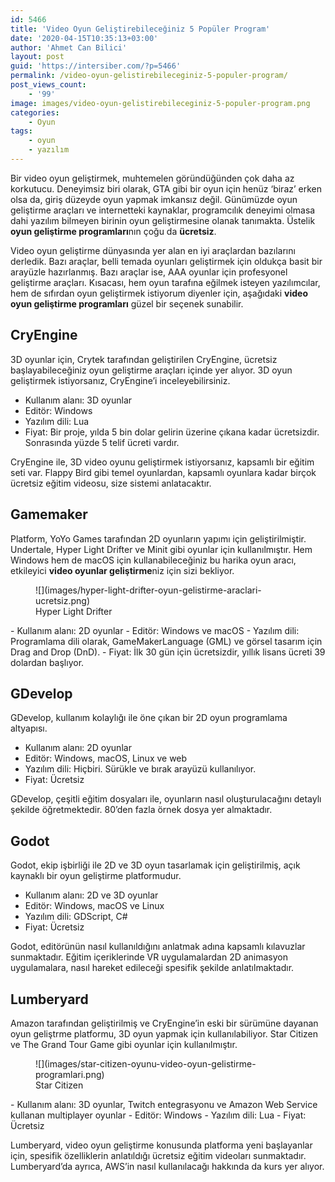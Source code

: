 ```yaml
---
id: 5466
title: 'Video Oyun Geliştirebileceğiniz 5 Popüler Program'
date: '2020-04-15T10:35:13+03:00'
author: 'Ahmet Can Bilici'
layout: post
guid: 'https://intersiber.com/?p=5466'
permalink: /video-oyun-gelistirebileceginiz-5-populer-program/
post_views_count:
    - '99'
image: images/video-oyun-gelistirebileceginiz-5-populer-program.png
categories:
    - Oyun
tags:
    - oyun
    - yazılım
---
```


Bir video oyun geliştirmek, muhtemelen göründüğünden çok daha az korkutucu. Deneyimsiz biri olarak, GTA gibi bir oyun için henüz ‘biraz’ erken olsa da, giriş düzeyde oyun yapmak imkansız değil. Günümüzde oyun geliştirme araçları ve internetteki kaynaklar, programcılık deneyimi olmasa dahi yazılım bilmeyen birinin oyun geliştirmesine olanak tanımakta. Üstelik **oyun geliştirme programları**nın çoğu da **ücretsiz**.

Video oyun geliştirme dünyasında yer alan en iyi araçlardan bazılarını derledik. Bazı araçlar, belli temada oyunları geliştirmek için oldukça basit bir arayüzle hazırlanmış. Bazı araçlar ise, AAA oyunlar için profesyonel geliştirme araçları. Kısacası, hem oyun tarafına eğilmek isteyen yazılımcılar, hem de sıfırdan oyun geliştirmek istiyorum diyenler için, aşağıdaki **video oyun geliştirme programları** güzel bir seçenek sunabilir.

## CryEngine

3D oyunlar için, Crytek tarafından geliştirilen CryEngine, ücretsiz başlayabileceğiniz oyun geliştirme araçları içinde yer alıyor. 3D oyun geliştirmek istiyorsanız, CryEngine’i inceleyebilirsiniz.

- Kullanım alanı: 3D oyunlar
- Editör: Windows
- Yazılım dili: Lua
- Fiyat: Bir proje, yılda 5 bin dolar gelirin üzerine çıkana kadar ücretsizdir. Sonrasında yüzde 5 telif ücreti vardır.

CryEngine ile, 3D video oyunu geliştirmek istiyorsanız, kapsamlı bir eğitim seti var. Flappy Bird gibi temel oyunlardan, kapsamlı oyunlara kadar birçok ücretsiz eğitim videosu, size sistemi anlatacaktır.

## Gamemaker

Platform, YoYo Games tarafından 2D oyunların yapımı için geliştirilmiştir. Undertale, Hyper Light Drifter ve Minit gibi oyunlar için kullanılmıştır. Hem Windows hem de macOS için kullanabileceğiniz bu harika oyun aracı, etkileyici **video oyunlar geliştirme**niz için sizi bekliyor.

<figure class="wp-block-image size-large">![](images/hyper-light-drifter-oyun-gelistirme-araclari-ucretsiz.png)<figcaption>Hyper Light Drifter</figcaption></figure>- Kullanım alanı: 2D oyunlar
- Editör: Windows ve macOS
- Yazılım dili: Programlama dili olarak, GameMakerLanguage (GML) ve görsel tasarım için Drag and Drop (DnD).
- Fiyat: İlk 30 gün için ücretsizdir, yıllık lisans ücreti 39 dolardan başlıyor.

## GDevelop

GDevelop, kullanım kolaylığı ile öne çıkan bir 2D oyun programlama altyapısı.

- Kullanım alanı: 2D oyunlar
- Editör: Windows, macOS, Linux ve web
- Yazılım dili: Hiçbiri. Sürükle ve bırak arayüzü kullanılıyor.
- Fiyat: Ücretsiz

GDevelop, çeşitli eğitim dosyaları ile, oyunların nasıl oluşturulacağını detaylı şekilde öğretmektedir. 80’den fazla örnek dosya yer almaktadır.

## Godot

Godot, ekip işbirliği ile 2D ve 3D oyun tasarlamak için geliştirilmiş, açık kaynaklı bir oyun geliştirme platformudur.

- Kullanım alanı: 2D ve 3D oyunlar
- Editör: Windows, macOS ve Linux
- Yazılım dili: GDScript, C#
- Fiyat: Ücretsiz

Godot, editörünün nasıl kullanıldığını anlatmak adına kapsamlı kılavuzlar sunmaktadır. Eğitim içeriklerinde VR uygulamalardan 2D animasyon uygulamalara, nasıl hareket edileceği spesifik şekilde anlatılmaktadır.

## Lumberyard

Amazon tarafından geliştirilmiş ve CryEngine’in eski bir sürümüne dayanan oyun geliştrme platformu, 3D oyun yapmak için kullanılabiliyor. Star Citizen ve The Grand Tour Game gibi oyunlar için kullanılmıştır.

<figure class="wp-block-image size-large">![](images/star-citizen-oyunu-video-oyun-gelistirme-programlari.png)<figcaption>Star Citizen</figcaption></figure>- Kullanım alanı: 3D oyunlar, Twitch entegrasyonu ve Amazon Web Service kullanan multiplayer oyunlar
- Editör: Windows
- Yazılım dili: Lua
- Fiyat: Ücretsiz

Lumberyard, video oyun geliştirme konusunda platforma yeni başlayanlar için, spesifik özelliklerin anlatıldığı ücretsiz eğitim videoları sunmaktadır. Lumberyard’da ayrıca, AWS’in nasıl kullanılacağı hakkında da kurs yer alıyor.